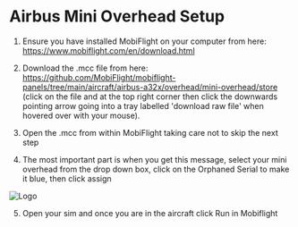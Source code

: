 
# Airbus Mini Overhead Setup

1. Ensure you have installed MobiFlight on your computer from here: https://www.mobiflight.com/en/download.html
2. Download the .mcc file from here: https://github.com/MobiFlight/mobiflight-panels/tree/main/aircraft/airbus-a32x/overhead/mini-overhead/store (click on the file and at the top right corner then click the downwards pointing arrow going into a tray labelled 'download raw file' when hovered over with your mouse).

3.	Open the .mcc from within MobiFlight taking care not to skip the next step

4.	The most important part is when you get this message, select your mini overhead from the drop down box, click on the Orphaned Serial to make it blue, then click assign



![Logo](https://github.com/MobiFlight/mobiflight-panels/blob/main/aircraft/airbus-a32x/overhead/mini-overhead/store/mf.jpg?raw=true)

5.	Open your sim and once you are in the aircraft click Run in Mobiflight
